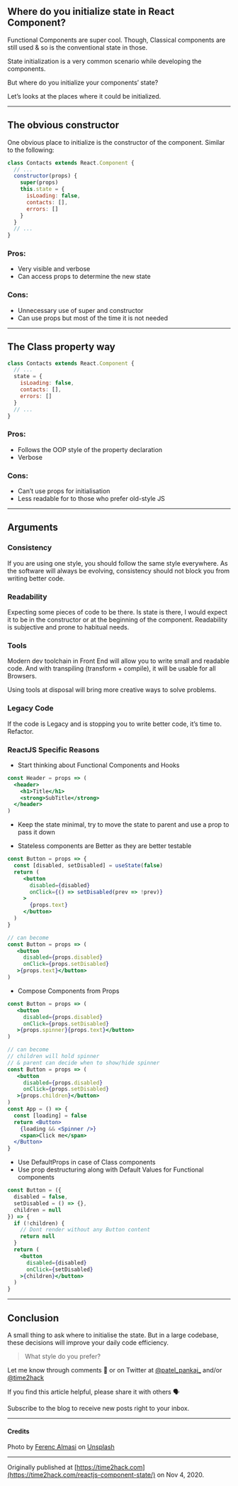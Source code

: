 ## Where do you initialize state in React Component?

Functional Components are super cool. Though, Classical components are still used & so is the conventional state in those.

State initialization is a very common scenario while developing the components. 

But where do you initialize your components’ state?

Let’s looks at the places where it could be initialized. 

---

## The obvious constructor
One obvious place to initialize is the constructor of the component. Similar to the following:

```jsx
class Contacts extends React.Component {
  // ...
  constructor(props) {
    super(props)
    this.state = {
      isLoading: false,
      contacts: [],
      errors: []
    }
  }
  // ...
}
```

### Pros:
* Very visible and verbose
* Can access props to determine the new state

### Cons:
* Unnecessary use of super and constructor
* Can use props but most of the time it is not needed

---

## The Class property way
```jsx
class Contacts extends React.Component {
  // ...
  state = {
    isLoading: false,
    contacts: [],
    errors: []
  }
  // ...
}
```

### Pros:
* Follows the OOP style of the property declaration
* Verbose

### Cons:
* Can’t use props for initialisation
* Less readable for to those who prefer old-style JS

---

## Arguments
### Consistency
If you are using one style, you should follow the same style everywhere. As the software will always be evolving, consistency should not block you from writing better code.

### Readability
Expecting some pieces of code to be there. Is state is there, I would expect it to be in the constructor or at the beginning of the component. Readability is subjective and prone to habitual needs.

### Tools
Modern dev toolchain in Front End will allow you to write small and readable code. And with transpiling (transform + compile), it will be usable for all Browsers.

Using tools at disposal will bring more creative ways to solve problems.

### Legacy Code
If the code is Legacy and is stopping you to write better code, it’s time to. Refactor.

### ReactJS Specific Reasons
* Start thinking about Functional Components and Hooks
```jsx
const Header = props => (
  <header>
    <h1>Title</h1>
    <strong>SubTitle</strong>
  </header>
)
```

* Keep the state minimal, try to move the state to parent and use a prop to pass it down

* Stateless components are Better as they are better testable
```jsx
const Button = props => {
  const [disabled, setDisabled] = useState(false)
  return (
     <button
       disabled={disabled}
       onClick={() => setDisabled(prev => !prev)}
     >
       {props.text}
     </button>
  )
}

// can become
const Button = props => (
   <button
     disabled={props.disabled}
     onClick={props.setDisabled}
   >{props.text}</button>
)
```

* Compose Components from Props
```jsx
const Button = props => (
   <button
     disabled={props.disabled}
     onClick={props.setDisabled}
   >{props.spinner}{props.text}</button>
)

// can become
// children will hold spinner
// & parent can decide when to show/hide spinner
const Button = props => (
   <button
     disabled={props.disabled}
     onClick={props.setDisabled}
   >{props.children}</button>
)
const App = () => {
  const [loading] = false
  return <Button>
    {loading && <Spinner />}
    <span>Click me</span>
  </Button>
}
```
* Use DefaultProps in case of Class components
* Use prop destructuring along with Default Values for Functional components
```jsx
const Button = ({
  disabled = false,
  setDisabled = () => {},
  children = null
}) => {
  if (!children) {
    // Dont render without any Button content
    return null 
  }
  return (
    <button
      disabled={disabled}
      onClick={setDisabled}
    >{children}</button>
  )
}
```

---

## Conclusion

A small thing to ask where to initialise the state. But in a large codebase, these decisions will improve your daily code efficiency.

> What style do you prefer?

Let me know through comments 💬 or on Twitter at [@patel\_pankaj\_](https://twitter.com/patel_pankaj_) and/or [@time2hack](https://twitter.com/time2hack)

If you find this article helpful, please share it with others 🗣

Subscribe to the blog to receive new posts right to your inbox.

---

#### Credits

Photo by  [Ferenc Almasi](https://unsplash.com/@flowforfrank?utm_source=unsplash&utm_medium=referral&utm_content=creditCopyText)  on  [Unsplash](https://unsplash.com/s/photos/react?utm_source=unsplash&utm_medium=referral&utm_content=creditCopyText) 

---

Originally published at [https://time2hack.com](https://time2hack.com/reactjs-component-state/) on Nov 4, 2020.